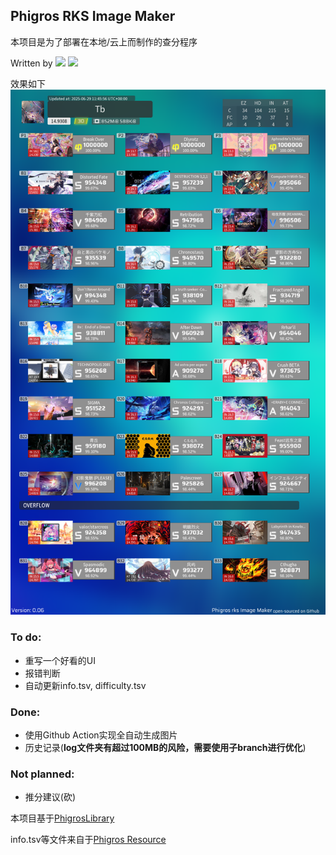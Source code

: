 ## Phigros RKS Image Maker

本项目是为了部署在本地/云上而制作的查分程序

Written by [![](https://img.shields.io/badge/Github-Tb114-39C5bb)](https://github.com/Tb114)  [![](https://img.shields.io/badge/bilibili---Tb__-FF6699)](https://space.bilibili.com/2081603574)

效果如下
![](https://github.com/Tb114/Phigros-rks-Image-Maker/blob/main/result.png?raw=true)


### To do:
- 重写一个好看的UI
- 报错判断
- 自动更新info.tsv, difficulty.tsv

### Done:
- 使用Github Action实现全自动生成图片
- 历史记录(**log文件夹有超过100MB的风险，需要使用子branch进行优化**)

### Not planned:
- 推分建议(砍)


本项目基于[PhigrosLibrary](https://github.com/7aGiven/PhigrosLibrary)

info.tsv等文件来自于[Phigros Resource](https://github.com/7aGiven/Phigros_Resource)

